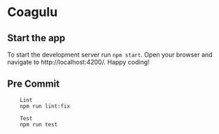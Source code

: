# Coagulu

## Start the app

To start the development server run `npm start`. Open your browser and navigate to http://localhost:4200/. Happy coding!

## Pre Commit

```
    Lint
    npm run lint:fix

```
```
    Test
    npm run test
```
